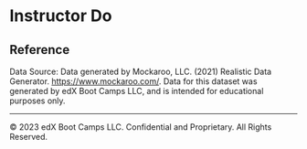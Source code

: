 # Instructor Do

## Reference

Data Source: Data generated by Mockaroo, LLC. (2021) Realistic Data Generator. https://www.mockaroo.com/. Data for this dataset was generated by edX Boot Camps LLC, and is intended for educational purposes only.


---

© 2023 edX Boot Camps LLC. Confidential and Proprietary. All Rights Reserved.
